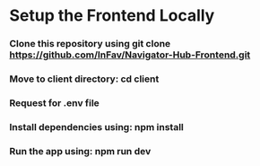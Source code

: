 # Setup the Frontend Locally
### Clone this repository using git clone https://github.com/InFav/Navigator-Hub-Frontend.git
### Move to client directory: cd client
### Request for .env file
### Install dependencies using: npm install 
### Run the app using: npm run dev
